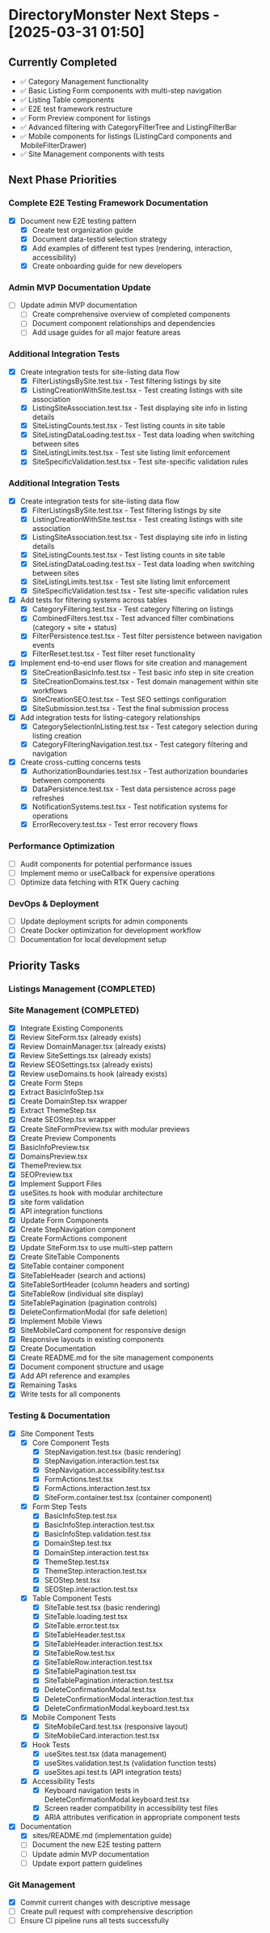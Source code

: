 # DirectoryMonster Next Steps - [2025-03-31 01:50]

## Currently Completed
- ✅ Category Management functionality
- ✅ Basic Listing Form components with multi-step navigation
- ✅ Listing Table components
- ✅ E2E test framework restructure
- ✅ Form Preview component for listings
- ✅ Advanced filtering with CategoryFilterTree and ListingFilterBar
- ✅ Mobile components for listings (ListingCard components and MobileFilterDrawer)
- ✅ Site Management components with tests

## Next Phase Priorities

### Complete E2E Testing Framework Documentation
- [x] Document new E2E testing pattern
  - [x] Create test organization guide
  - [x] Document data-testid selection strategy
  - [x] Add examples of different test types (rendering, interaction, accessibility)
  - [x] Create onboarding guide for new developers

### Admin MVP Documentation Update
- [ ] Update admin MVP documentation
  - [ ] Create comprehensive overview of completed components
  - [ ] Document component relationships and dependencies
  - [ ] Add usage guides for all major feature areas

### Additional Integration Tests
- [x] Create integration tests for site-listing data flow
  - [x] FilterListingsBySite.test.tsx - Test filtering listings by site
  - [x] ListingCreationWithSite.test.tsx - Test creating listings with site association
  - [x] ListingSiteAssociation.test.tsx - Test displaying site info in listing details
  - [x] SiteListingCounts.test.tsx - Test listing counts in site table
  - [x] SiteListingDataLoading.test.tsx - Test data loading when switching between sites
  - [x] SiteListingLimits.test.tsx - Test site listing limit enforcement
  - [x] SiteSpecificValidation.test.tsx - Test site-specific validation rules
### Additional Integration Tests
- [x] Create integration tests for site-listing data flow
  - [x] FilterListingsBySite.test.tsx - Test filtering listings by site
  - [x] ListingCreationWithSite.test.tsx - Test creating listings with site association
  - [x] ListingSiteAssociation.test.tsx - Test displaying site info in listing details
  - [x] SiteListingCounts.test.tsx - Test listing counts in site table
  - [x] SiteListingDataLoading.test.tsx - Test data loading when switching between sites
  - [x] SiteListingLimits.test.tsx - Test site listing limit enforcement
  - [x] SiteSpecificValidation.test.tsx - Test site-specific validation rules
- [x] Add tests for filtering systems across tables
  - [x] CategoryFiltering.test.tsx - Test category filtering on listings
  - [x] CombinedFilters.test.tsx - Test advanced filter combinations (category + site + status)
  - [x] FilterPersistence.test.tsx - Test filter persistence between navigation events
  - [x] FilterReset.test.tsx - Test filter reset functionality
- [x] Implement end-to-end user flows for site creation and management
  - [x] SiteCreationBasicInfo.test.tsx - Test basic info step in site creation
  - [x] SiteCreationDomains.test.tsx - Test domain management within site workflows
  - [x] SiteCreationSEO.test.tsx - Test SEO settings configuration
  - [x] SiteSubmission.test.tsx - Test the final submission process
- [x] Add integration tests for listing-category relationships
  - [x] CategorySelectionInListing.test.tsx - Test category selection during listing creation
  - [x] CategoryFilteringNavigation.test.tsx - Test category filtering and navigation
- [x] Create cross-cutting concerns tests
  - [x] AuthorizationBoundaries.test.tsx - Test authorization boundaries between components
  - [x] DataPersistence.test.tsx - Test data persistence across page refreshes
  - [x] NotificationSystems.test.tsx - Test notification systems for operations
  - [x] ErrorRecovery.test.tsx - Test error recovery flows

### Performance Optimization
- [ ] Audit components for potential performance issues
- [ ] Implement memo or useCallback for expensive operations
- [ ] Optimize data fetching with RTK Query caching

### DevOps & Deployment
- [ ] Update deployment scripts for admin components
- [ ] Create Docker optimization for development workflow
- [ ] Documentation for local development setup

## Priority Tasks

### Listings Management (COMPLETED)

### Site Management (COMPLETED)
- [x] Integrate Existing Components
- [x] Review SiteForm.tsx (already exists)
- [x] Review DomainManager.tsx (already exists)
- [x] Review SiteSettings.tsx (already exists)
- [x] Review SEOSettings.tsx (already exists)
- [x] Review useDomains.ts hook (already exists)
- [x] Create Form Steps
- [x] Extract BasicInfoStep.tsx
- [x] Create DomainStep.tsx wrapper
- [x] Extract ThemeStep.tsx
- [x] Create SEOStep.tsx wrapper
- [x] Create SiteFormPreview.tsx with modular previews
- [x] Create Preview Components
- [x] BasicInfoPreview.tsx 
- [x] DomainsPreview.tsx
- [x] ThemePreview.tsx
- [x] SEOPreview.tsx 
- [x] Implement Support Files
- [x] useSites.ts hook with modular architecture
- [x] site form validation
- [x] API integration functions
- [x] Update Form Components
- [x] Create StepNavigation component
- [x] Create FormActions component
- [x] Update SiteForm.tsx to use multi-step pattern
- [x] Create SiteTable Components
- [x] SiteTable container component
- [x] SiteTableHeader (search and actions)
- [x] SiteTableSortHeader (column headers and sorting)
- [x] SiteTableRow (individual site display)
- [x] SiteTablePagination (pagination controls) 
- [x] DeleteConfirmationModal (for safe deletion)
- [x] Implement Mobile Views
- [x] SiteMobileCard component for responsive design
- [x] Responsive layouts in existing components
- [x] Create Documentation
- [x] Create README.md for the site management components
- [x] Document component structure and usage
- [x] Add API reference and examples
- [x] Remaining Tasks
- [x] Write tests for all components

### Testing & Documentation
- [x] Site Component Tests
  - [x] Core Component Tests
    - [x] StepNavigation.test.tsx (basic rendering)
    - [x] StepNavigation.interaction.test.tsx
    - [x] StepNavigation.accessibility.test.tsx
    - [x] FormActions.test.tsx
    - [x] FormActions.interaction.test.tsx
    - [x] SiteForm.container.test.tsx (container component)
  - [x] Form Step Tests
    - [x] BasicInfoStep.test.tsx
    - [x] BasicInfoStep.interaction.test.tsx
    - [x] BasicInfoStep.validation.test.tsx
    - [x] DomainStep.test.tsx
    - [x] DomainStep.interaction.test.tsx
    - [x] ThemeStep.test.tsx
    - [x] ThemeStep.interaction.test.tsx
    - [x] SEOStep.test.tsx
    - [x] SEOStep.interaction.test.tsx
  - [x] Table Component Tests
    - [x] SiteTable.test.tsx (basic rendering)
    - [x] SiteTable.loading.test.tsx
    - [x] SiteTable.error.test.tsx
    - [x] SiteTableHeader.test.tsx
    - [x] SiteTableHeader.interaction.test.tsx
    - [x] SiteTableRow.test.tsx
    - [x] SiteTableRow.interaction.test.tsx
    - [x] SiteTablePagination.test.tsx
    - [x] SiteTablePagination.interaction.test.tsx
    - [x] DeleteConfirmationModal.test.tsx
    - [x] DeleteConfirmationModal.interaction.test.tsx
    - [x] DeleteConfirmationModal.keyboard.test.tsx
  - [x] Mobile Component Tests
    - [x] SiteMobileCard.test.tsx (responsive layout)
    - [x] SiteMobileCard.interaction.test.tsx
  - [x] Hook Tests
    - [x] useSites.test.tsx (data management)
    - [x] useSites.validation.test.ts (validation function tests)
    - [x] useSites.api.test.ts (API integration tests)
  - [x] Accessibility Tests
    - [x] Keyboard navigation tests in DeleteConfirmationModal.keyboard.test.tsx
    - [x] Screen reader compatibility in accessibility test files
    - [x] ARIA attributes verification in appropriate component tests
- [x] Documentation
  - [x] sites/README.md (implementation guide)
  - [ ] Document the new E2E testing pattern
  - [ ] Update admin MVP documentation
  - [ ] Update export pattern guidelines

### Git Management
- [x] Commit current changes with descriptive message
- [ ] Create pull request with comprehensive description
- [ ] Ensure CI pipeline runs all tests successfully